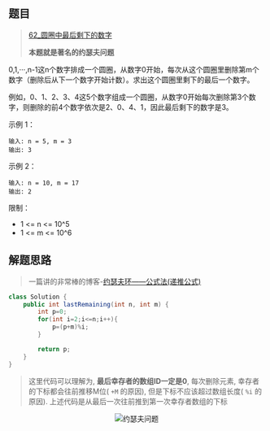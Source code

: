 ## 题目

> [62_圆圈中最后剩下的数字](https://leetcode-cn.com/problems/yuan-quan-zhong-zui-hou-sheng-xia-de-shu-zi-lcof/)
>
> **本题就是著名的约瑟夫问题**

0,1,···,n-1这n个数字排成一个圆圈，从数字0开始，每次从这个圆圈里删除第m个数字（删除后从下一个数字开始计数）。求出这个圆圈里剩下的最后一个数字。

例如，0、1、2、3、4这5个数字组成一个圆圈，从数字0开始每次删除第3个数字，则删除的前4个数字依次是2、0、4、1，因此最后剩下的数字是3。

 

示例 1：

```
输入: n = 5, m = 3
输出: 3
```


示例 2：

```
输入: n = 10, m = 17
输出: 2
```


限制：

* 1 <= n <= 10^5
* 1 <= m <= 10^6

## 解题思路

> 一篇讲的非常棒的博客-[约瑟夫环——公式法(递推公式)](https://blog.csdn.net/u011500062/article/details/72855826)

```java
class Solution {
    public int lastRemaining(int n, int m) {
        int p=0;
        for(int i=2;i<=n;i++){
            p=(p+m)%i;
        }

        return p;
    }
}
```

> 这里代码可以理解为,  **最后幸存者的数组ID一定是0**, 每次删除元素, 幸存者的下标都会往前推移M位( `+M` 的原因), 但是下标不应该超过数组长度( `%i` 的原因). 上述代码是从最后一次往前推到第一次幸存者数组的下标

<center><img src="https://ning-wang.oss-cn-beijing.aliyuncs.com/blog-imags/约瑟夫问题.png" alt="约瑟夫问题"  /></center>

